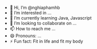 - 👋 Hi, I’m @nghiaphamhb
- 👀 I’m interested in ...
- 🌱 I’m currently learning Java, Javascript
- 💞️ I’m looking to collaborate on ...
- 📫 How to reach me ...
- 😄 Pronouns: ...
- ⚡ Fun fact: Fit in life and fit my body

<!---
nghiaphamhb/nghiaphamhb is a ✨ special ✨ repository because its `README.md` (this file) appears on your GitHub profile.
You can click the Preview link to take a look at your changes.
--->
